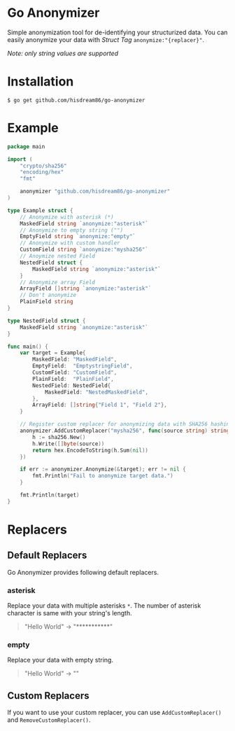 # Go Anonymizer
Simple anonymization tool for de-identifying your structurized data. You can easily anonymize your data with *Struct Tag* `anonymize:"{replacer}"`.

*Note: only string values are supported*

# Installation
    $ go get github.com/hisdream86/go-anonymizer

# Example
```go
package main

import (
	"crypto/sha256"
	"encoding/hex"
	"fmt"

	anonymizer "github.com/hisdream86/go-anonymizer"
)

type Example struct {
	// Anonymize with asterisk (*)
	MaskedField string `anonymize:"asterisk"`
	// Anonymize to empty string ("")
	EmptyField string `anonymize:"empty"`
	// Anonymize with custom handler
	CustomField string `anonymize:"mysha256"`
	// Anoymize nested Field
	NestedField struct {
		MaskedField string `anonymize:"asterisk"`
	}
	// Anonymize array Field
	ArrayField []string `anonymize:"asterisk"`
	// Don't anonymize
	PlainField string
}

type NestedField struct {
	MaskedField string `anonymize:"asterisk"`
}

func main() {
	var target = Example{
		MaskedField: "MaskedField",
		EmptyField:  "EmptystringField",
		CustomField: "CustomField",
		PlainField:  "PlainField",
		NestedField: NestedField{
			MaskedField: "NestedMaskedField",
		},
		ArrayField: []string{"Field 1", "Field 2"},
	}

	// Register custom replacer for anonymizing data with SHA256 hashing
	anonymizer.AddCustomReplacer("mysha256", func(source string) string {
		h := sha256.New()
		h.Write([]byte(source))
		return hex.EncodeToString(h.Sum(nil))
	})

	if err := anonymizer.Anonymize(&target); err != nil {
		fmt.Println("Fail to anonymize target data.")
	}

	fmt.Println(target)
}
```

# Replacers

## Default Replacers
Go Anonymizer provides following default replacers.

### asterisk
Replace your data with multiple asterisks `*`. The number of asterisk character is same with your string's length.

> "Hello World" -> "***********"

### empty
Replace your data with empty string.

> "Hello World" -> ""

## Custom Replacers
If you want to use your custom replacer, you can use `AddCustomReplacer()` and `RemoveCustomReplacer()`.
